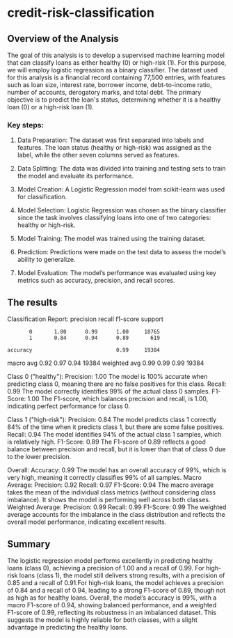 # credit-risk-classification
## Overview of the Analysis

The goal of this analysis is to develop a supervised machine learning model that can classify loans as either healthy (0) or high-risk (1). For this purpose, we will employ logistic regression as a binary classifier. The dataset used for this analysis is a financial record containing 77,500 entries, with features such as loan size, interest rate, borrower income, debt-to-income ratio, number of accounts, derogatory marks, and total debt. The primary objective is to predict the loan's status, determining whether it is a healthy loan (0) or a high-risk loan (1).

### Key steps:
1. Data Preparation: The dataset was first separated into labels and features. The loan status (healthy or high-risk) was assigned as the label, while the other seven columns served as features.

2. Data Splitting: The data was divided into training and testing sets to train the model and evaluate its performance.

3. Model Creation: A Logistic Regression model from scikit-learn was used for classification.

4. Model Selection: Logistic Regression was chosen as the binary classifier since the task involves classifying loans into one of two categories: healthy or high-risk.

5. Model Training: The model was trained using the training dataset.

6. Prediction: Predictions were made on the test data to assess the model’s ability to generalize.

7. Model Evaluation: The model’s performance was evaluated using key metrics such as accuracy, precision, and recall scores.

## The results

Classification Report:
               precision    recall  f1-score   support

           0       1.00      0.99      1.00     18765
           1       0.84      0.94      0.89       619

    accuracy                           0.99     19384
   macro avg       0.92      0.97      0.94     19384
weighted avg       0.99      0.99      0.99     19384

Class 0 ("healthy"):
Precision: 1.00
The model is 100% accurate when predicting class 0, meaning there are no false positives for this class.
Recall: 0.99
The model correctly identifies 99% of the actual class 0 samples.
F1-Score: 1.00
The F1-score, which balances precision and recall, is 1.00, indicating perfect performance for class 0.

Class 1 ("high-risk"):
Precision: 0.84
The model predicts class 1 correctly 84% of the time when it predicts class 1, but there are some false positives.
Recall: 0.94
The model identifies 94% of the actual class 1 samples, which is relatively high.
F1-Score: 0.89
The F1-score of 0.89 reflects a good balance between precision and recall, but it is lower than that of class 0 due to the lower precision.

Overall:
Accuracy: 0.99
The model has an overall accuracy of 99%, which is very high, meaning it correctly classifies 99% of all samples.
Macro Average:
Precision: 0.92
Recall: 0.97
F1-Score: 0.94
The macro average takes the mean of the individual class metrics (without considering class imbalance). It shows the model is performing well across both classes.
Weighted Average:
Precision: 0.99
Recall: 0.99
F1-Score: 0.99
The weighted average accounts for the imbalance in the class distribution and reflects the overall model performance, indicating excellent results.

## Summary

The logistic regression model performs excellently in predicting healthy loans (class 0), achieving a precision of 1.00 and a recall of 0.99. For high-risk loans (class 1), the model still delivers strong results, with a precision of 0.85 and a recall of 0.91.For high-risk loans, the model achieves a precision of 0.84 and a recall of 0.94, leading to a strong F1-score of 0.89, though not as high as for healthy loans. Overall, the model’s accuracy is 99%, with a macro F1-score of 0.94, showing balanced performance, and a weighted F1-score of 0.99, reflecting its robustness in an imbalanced dataset. This suggests the model is highly reliable for both classes, with a slight advantage in predicting the healthy loans.